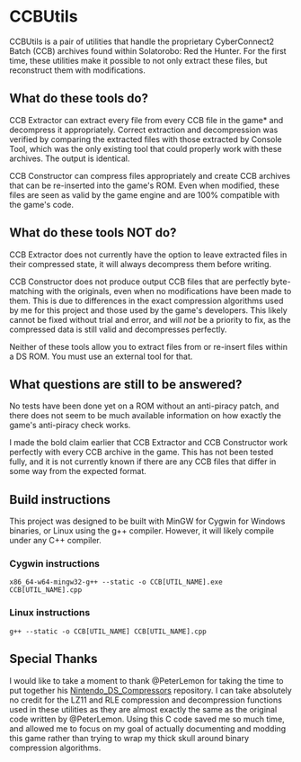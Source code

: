 # CCBUtils

CCBUtils is a pair of utilities that handle the proprietary CyberConnect2 Batch (CCB) archives found within Solatorobo: Red the Hunter.
For the first time, these utilities make it possible to not only extract these files, but reconstruct them with modifications.

## What do these tools do?

CCB Extractor can extract every file from every CCB file in the game* and decompress it appropriately. Correct extraction and decompression
was verified by comparing the extracted files with those extracted by Console Tool, which was the only existing tool that could properly work
with these archives. The output is identical.

CCB Constructor can compress files appropriately and create CCB archives that can be re-inserted into the game's ROM. Even when modified, these files are seen as valid
by the game engine and are 100% compatible with the game's code.

## What do these tools NOT do?

CCB Extractor does not currently have the option to leave extracted files in their compressed state, it will always decompress them before writing.

CCB Constructor does not produce output CCB files that are perfectly byte-matching with the originals, even when no modifications have been made to them.
This is due to differences in the exact compression algorithms used by me for this project and those used by the game's developers. This likely cannot be
fixed without trial and error, and will <i>not</i> be a priority to fix, as the compressed data is still valid and decompresses perfectly.

Neither of these tools allow you to extract files from or re-insert files within a DS ROM. You must use an external tool for that.

## What questions are still to be answered?

No tests have been done yet on a ROM without an anti-piracy patch, and there does not seem to be much available information on how exactly the game's
anti-piracy check works.

I made the bold claim earlier that CCB Extractor and CCB Constructor work perfectly with every CCB archive in the game. This has not been tested fully,
and it is not currently known if there are any CCB files that differ in some way from the expected format.

## Build instructions

This project was designed to be built with MinGW for Cygwin for Windows binaries, or Linux using the g++ compiler. However, it will likely compile under any
C++ compiler.

  ### Cygwin instructions

  ```
  x86_64-w64-mingw32-g++ --static -o CCB[UTIL_NAME].exe CCB[UTIL_NAME].cpp
  ```

  ### Linux instructions

  ```
  g++ --static -o CCB[UTIL_NAME] CCB[UTIL_NAME].cpp
  ```

## Special Thanks

I would like to take a moment to thank @PeterLemon for taking the time to put together his <a href="https://github.com/PeterLemon/Nintendo_DS_Compressors">Nintendo_DS_Compressors</a>
repository. I can take absolutely no credit for the LZ11 and RLE compression and decompression functions used in these utilities as they are almost exactly the same as the original
code written by @PeterLemon. Using this C code saved me so much time, and allowed me to focus on my goal of actually documenting and modding this game rather than trying to wrap
my thick skull around binary compression algorithms.
